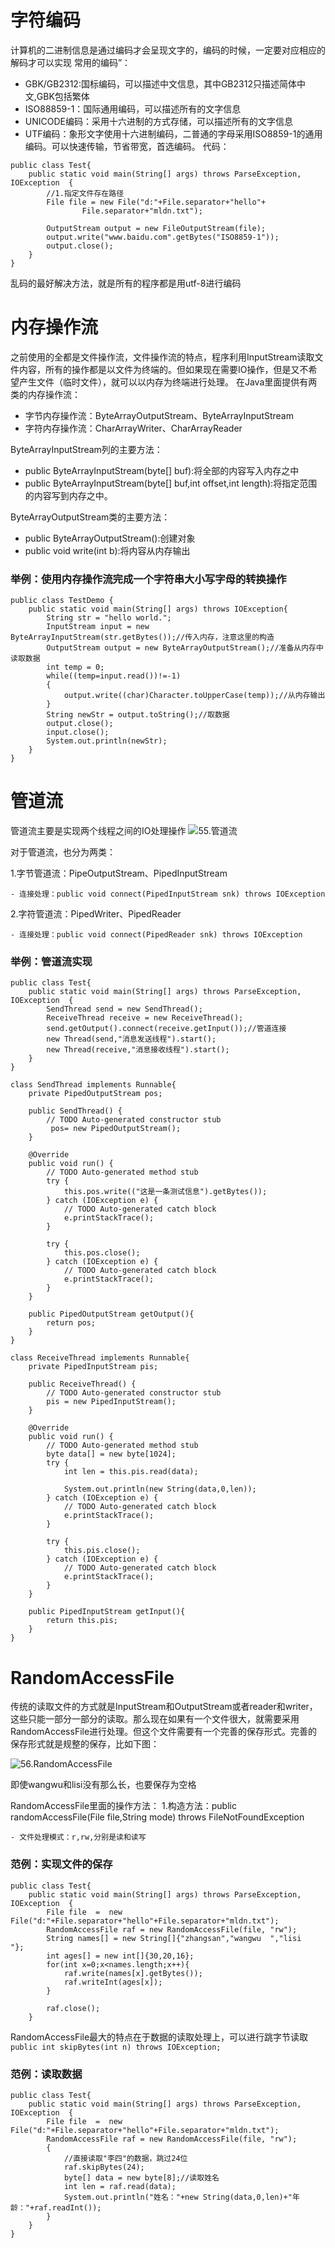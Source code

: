 # 字符编码
计算机的二进制信息是通过编码才会呈现文字的，编码的时候，一定要对应相应的解码才可以实现
常用的编码”：
- GBK/GB2312:国标编码，可以描述中文信息，其中GB2312只描述简体中文,GBK包括繁体
- ISO88859-1：国际通用编码，可以描述所有的文字信息
- UNICODE编码：采用十六进制的方式存储，可以描述所有的文字信息
- UTF编码：象形文字使用十六进制编码，二普通的字母采用ISO8859-1的通用编码。可以快速传输，节省带宽，首选编码。
代码：
```
public class Test{
	public static void main(String[] args) throws ParseException, IOException  {
		//1.指定文件存在路径
		File file = new File("d:"+File.separator+"hello"+
				File.separator+"mldn.txt");
		
		OutputStream output = new FileOutputStream(file);
		output.write("www.baidu.com".getBytes("ISO8859-1"));
		output.close();
	}
}
```
乱码的最好解决方法，就是所有的程序都是用utf-8进行编码

# 内存操作流
之前使用的全都是文件操作流，文件操作流的特点，程序利用InputStream读取文件内容，所有的操作都是以文件为终端的。但如果现在需要IO操作，但是又不希望产生文件（临时文件），就可以以内存为终端进行处理。
在Java里面提供有两类的内存操作流：

- 字节内存操作流：ByteArrayOutputStream、ByteArrayInputStream
- 字符内存操作流：CharArrayWriter、CharArrayReader

ByteArrayInputStream列的主要方法：
- public ByteArrayInputStream(byte[] buf):将全部的内容写入内存之中
- public ByteArrayInputStream(byte[] buf,int offset,int length):将指定范围的内容写到内存之中。

ByteArrayOutputStream类的主要方法：
- public ByteArrayOutputStream():创建对象
- public void write(int b):将内容从内存输出

### 举例：使用内存操作流完成一个字符串大小写字母的转换操作
```
public class TestDemo {
    public static void main(String[] args) throws IOException{
        String str = "hello world.";
        InputStream input = new ByteArrayInputStream(str.getBytes());//传入内存，注意这里的构造
        OutputStream output = new ByteArrayOutputStream();//准备从内存中读取数据
        int temp = 0;
        while((temp=input.read())!=-1)
        {
            output.write((char)Character.toUpperCase(temp));//从内存输出
        }
        String newStr = output.toString();//取数据
        output.close();
        input.close();
        System.out.println(newStr);
    }
}

```

# 管道流
管道流主要是实现两个线程之间的IO处理操作
![55.管道流](https://github.com/zihaopang/Backen-develope/blob/master/pics/Java/Java%E5%9F%BA%E7%A1%80/55.%E7%AE%A1%E9%81%93%E6%B5%81.jpg)

对于管道流，也分为两类：

1.字节管道流：PipeOutputStream、PipedInputStream

	- 连接处理：public void connect(PipedInputStream snk) throws IOException
	
2.字符管道流：PipedWriter、PipedReader

	- 连接处理：public void connect(PipedReader snk) throws IOException

### 举例：管道流实现
```
public class Test{
	public static void main(String[] args) throws ParseException, IOException  {
		SendThread send = new SendThread();
		ReceiveThread receive = new ReceiveThread();
		send.getOutput().connect(receive.getInput());//管道连接
		new Thread(send,"消息发送线程").start();
		new Thread(receive,"消息接收线程").start();
	}
}

class SendThread implements Runnable{
	private PipedOutputStream pos;
	
	public SendThread() {
		// TODO Auto-generated constructor stub
		 pos= new PipedOutputStream();
	}

	@Override
	public void run() {
		// TODO Auto-generated method stub
		try {
			this.pos.write(("这是一条测试信息").getBytes());
		} catch (IOException e) {
			// TODO Auto-generated catch block
			e.printStackTrace();
		}
		
		try {
			this.pos.close();
		} catch (IOException e) {
			// TODO Auto-generated catch block
			e.printStackTrace();
		}
	}
	
	public PipedOutputStream getOutput(){
		return pos;
	}
}

class ReceiveThread implements Runnable{
	private PipedInputStream pis;
	
	public ReceiveThread() {
		// TODO Auto-generated constructor stub
		pis = new PipedInputStream();
	}
	
	@Override
	public void run() {
		// TODO Auto-generated method stub
		byte data[] = new byte[1024];
		try {
			int len = this.pis.read(data);
			
			System.out.println(new String(data,0,len));
		} catch (IOException e) {
			// TODO Auto-generated catch block
			e.printStackTrace();
		}
		
		try {
			this.pis.close();
		} catch (IOException e) {
			// TODO Auto-generated catch block
			e.printStackTrace();
		}
	}
	
	public PipedInputStream getInput(){
		return this.pis;
	}
}
```

# RandomAccessFile
传统的读取文件的方式就是InputStream和OutputStream或者reader和writer，这些只能一部分一部分的读取。那么现在如果有一个文件很大，就需要采用RandomAccessFile进行处理。但这个文件需要有一个完善的保存形式。完善的保存形式就是规整的保存，比如下图：

![56.RandomAccessFile](https://github.com/zihaopang/Backen-develope/blob/master/pics/Java/Java%E5%9F%BA%E7%A1%80/56.RandomAccessFile.jpg)

即使wangwu和lisi没有那么长，也要保存为空格

RandomAccessFile里面的操作方法：
1.构造方法：public randomAccessFile(File file,String mode) throws FileNotFoundException

	- 文件处理模式：r,rw,分别是读和读写

### 范例：实现文件的保存
```
public class Test{
	public static void main(String[] args) throws ParseException, IOException  {
		File file  =  new File("d:"+File.separator+"hello"+File.separator+"mldn.txt");
		RandomAccessFile raf = new RandomAccessFile(file, "rw");
		String names[] = new String[]{"zhangsan","wangwu  ","lisi    "};
		int ages[] = new int[]{30,20,16};
		for(int x=0;x<names.length;x++){
			raf.write(names[x].getBytes());
			raf.writeInt(ages[x]);
		}
		
		raf.close();
	}
```
RandomAccessFile最大的特点在于数据的读取处理上，可以进行跳字节读取`public int skipBytes(int n) throws IOException;`

### 范例：读取数据
```
public class Test{
	public static void main(String[] args) throws ParseException, IOException  {
		File file  =  new File("d:"+File.separator+"hello"+File.separator+"mldn.txt");
		RandomAccessFile raf = new RandomAccessFile(file, "rw");
		{
			//直接读取"李四"的数据，跳过24位
			raf.skipBytes(24);
			byte[] data = new byte[8];//读取姓名
			int len = raf.read(data);
			System.out.println("姓名："+new String(data,0,len)+"年龄："+raf.readInt());
		}
	}
}
```
